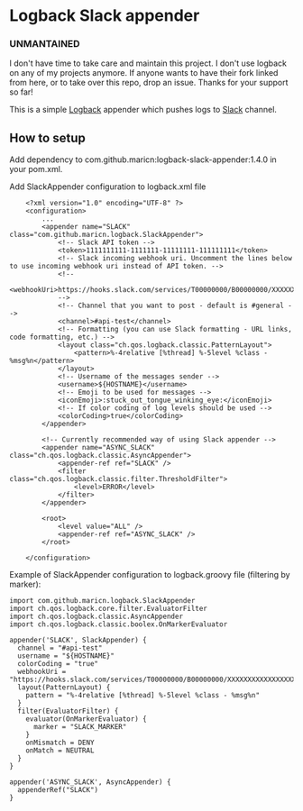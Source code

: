 # Logback Slack appender

### UNMANTAINED
I don't have time to take care and maintain this project. I don't use logback on any of my projects anymore. If anyone wants to have their fork linked from here, or to take over this repo, drop an issue. Thanks for your support so far!

This is a simple [Logback](http://logback.qos.ch/) appender which pushes logs to [Slack](https://slack.com/) channel.

## How to setup

Add dependency to com.github.maricn:logback-slack-appender:1.4.0 in your pom.xml.

Add SlackAppender configuration to logback.xml file

```
	<?xml version="1.0" encoding="UTF-8" ?>
	<configuration>
		...
		<appender name="SLACK" class="com.github.maricn.logback.SlackAppender">
			<!-- Slack API token -->
			<token>1111111111-1111111-11111111-111111111</token>
			<!-- Slack incoming webhook uri. Uncomment the lines below to use incoming webhook uri instead of API token. -->
			<!--
			<webhookUri>https://hooks.slack.com/services/T00000000/B00000000/XXXXXXXXXXXXXXXXXXXXXXXX</webhookUri>
			-->
			<!-- Channel that you want to post - default is #general -->
			<channel>#api-test</channel>
			<!-- Formatting (you can use Slack formatting - URL links, code formatting, etc.) -->
			<layout class="ch.qos.logback.classic.PatternLayout">
				<pattern>%-4relative [%thread] %-5level %class - %msg%n</pattern>
			</layout>
			<!-- Username of the messages sender -->
			<username>${HOSTNAME}</username>
			<!-- Emoji to be used for messages -->
			<iconEmoji>:stuck_out_tongue_winking_eye:</iconEmoji>
			<!-- If color coding of log levels should be used -->
			<colorCoding>true</colorCoding>
		</appender>

		<!-- Currently recommended way of using Slack appender -->
		<appender name="ASYNC_SLACK" class="ch.qos.logback.classic.AsyncAppender">
			<appender-ref ref="SLACK" />
			<filter class="ch.qos.logback.classic.filter.ThresholdFilter">
				<level>ERROR</level>
			</filter>
		</appender>

		<root>
			<level value="ALL" />
			<appender-ref ref="ASYNC_SLACK" />
		</root>

	</configuration>
```

Example of SlackAppender configuration to logback.groovy file (filtering by marker):

```
import com.github.maricn.logback.SlackAppender
import ch.qos.logback.core.filter.EvaluatorFilter
import ch.qos.logback.classic.AsyncAppender
import ch.qos.logback.classic.boolex.OnMarkerEvaluator

appender('SLACK', SlackAppender) {
  channel = "#api-test"
  username = "${HOSTNAME}"
  colorCoding = "true"
  webhookUri = "https://hooks.slack.com/services/T00000000/B00000000/XXXXXXXXXXXXXXXXXXXXXXXX"
  layout(PatternLayout) {
    pattern = "%-4relative [%thread] %-5level %class - %msg%n"
  }
  filter(EvaluatorFilter) {
    evaluator(OnMarkerEvaluator) {
      marker = "SLACK_MARKER"
    }
    onMismatch = DENY
    onMatch = NEUTRAL
  }
}

appender('ASYNC_SLACK', AsyncAppender) {
  appenderRef("SLACK")
}
```
